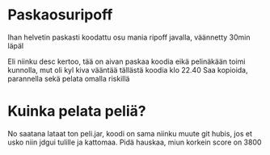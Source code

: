 # Paskaosuripoff
Ihan helvetin paskasti koodattu osu mania ripoff javalla, väännetty 30min läpäl


Eli niinku desc kertoo, tää on aivan paskaa koodia eikä pelinäkään toimi kunnolla, mut oli kyl kiva vääntää tällästä koodia klo 22.40
Saa kopioida, parannella sekä pelata omalla riskillä

# Kuinka pelata peliä?

No saatana lataat ton peli.jar, koodi on sama niinku muute git hubis, jos et usko niin jdgui tulille ja kattomaa. Pidä hauskaa, miun korkein score on 3800
